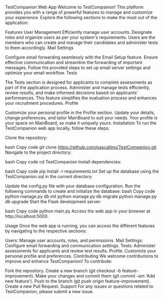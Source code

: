 TestCompanion Web App
Welcome to TestCompanion! This platform provides you with a range of powerful features to manage and customize your experience. Explore the following sections to make the most out of the application:

Features
User Management
Efficiently manage user accounts.
Designate roles and organize users as per your system's requirements.
Users are the members who can create and manage their candidates and administer tests to them accordingly.
Mail Settings

Configure email forwarding seamlessly with the Email Setup feature.
Ensure effective communication and streamline the forwarding of important messages.
Follow the provided steps to set up email server settings and optimize your email workflow.
Tests

The Tests section is designed for applicants to complete assessments as part of the application process.
Administer and manage tests efficiently, review results, and make informed decisions based on applicants' performances.
This feature simplifies the evaluation process and enhances your recruitment procedures.
Profile

Customize your personal profile in the Profile section.
Update your details, change preferences, and tailor MainBoard to suit your needs.
Your profile is your space on MainBoard, so make it uniquely yours.
Installation
To run the TestCompanion web app locally, follow these steps:

Clone the repository:

bash
Copy code
git clone https://github.com/pascallino/TestCompanion.git
Navigate to the project directory:

bash
Copy code
cd TestCompanion
Install dependencies:

bash
Copy code
pip install -r requirements.txt
Set up the database using the TestCompanion.sql in the current directory:

Update the config.py file with your database configuration.
Run the following commands to create and initialize the database:
bash
Copy code
python manage.py db init
python manage.py db migrate
python manage.py db upgrade
Start the Flask development server:

bash
Copy code
python main.py
Access the web app in your browser at http://localhost:5000.

Usage
Once the web app is running, you can access the different features by navigating to the respective sections:

Users: Manage user accounts, roles, and permissions.
Mail Settings: Configure email forwarding and communication settings.
Tests: Administer assessments for applicants and review test results.
Profile: Customize your personal profile and preferences.
Contributing
We welcome contributions to improve and enhance TestCompanion! To contribute:

Fork the repository.
Create a new branch (git checkout -b feature-improvement).
Make your changes and commit them (git commit -am 'Add new feature').
Push to the branch (git push origin feature-improvement).
Create a new Pull Request.
Support
For any issues or questions related to TestCompanion, please submit a new issue.


